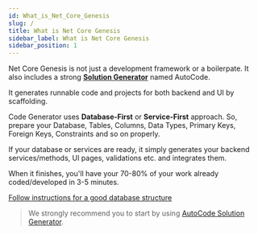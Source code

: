 ```yaml
---
id: What_is_Net_Core_Genesis
slug: /
title: What is Net Core Genesis
sidebar_label: What is Net Core Genesis
sidebar_position: 1
---
```


Net Core Genesis is not just a development framework or a boilerpate. It also includes a strong **[Solution Generator](Using_CLI_Solution_Generator.md)** named AutoCode.

It generates runnable code and projects for both backend and UI by scaffolding.

Code Generator uses **Database-First** or **Service-First** approach. So, prepare your Database, Tables, Columns, Data Types, Primary Keys, Foreign Keys, Constraints and so on properly.

If your database or services are ready, it simply generates your backend services/methods, UI pages, validations etc. and integrates them.

When it finishes, you'll have your 70-80% of your work already coded/developed in 3-5 minutes.

[Follow instructions for a good database structure](https://netcoregenesis.com/documents/Database_Instructions_For_Proper_Code_Generation.pdf)

> We strongly recommend you to start by using [AutoCode Solution Generator](Using_CLI_Solution_Generator.md).
